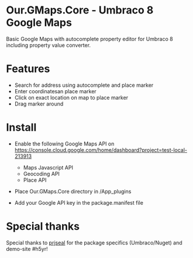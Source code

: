 # Our.GMaps.Core - Umbraco 8 Google Maps
Basic Google Maps with autocomplete property editor for Umbraco 8 including property value converter.

# Features
- Search for address using autocomplete and place marker
- Enter coordinatesan place marker
- Click on exact location on map to place marker
- Drag marker around

# Install

- Enable the following Google Maps API on https://console.cloud.google.com/home/dashboard?project=test-local-213913 
  - Maps Javascript API
  - Geocoding API
  - Place API

- Place Our.GMaps.Core directory in /App_plugins
- Add your Google API key in the package.manifest file

# Special thanks
Special thanks to [prjseal](https://github.com/prjseal) for the package specifics (Umbraco/Nuget) and demo-site #h5yr!
